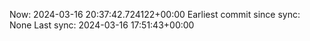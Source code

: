 Now: 2024-03-16 20:37:42.724122+00:00 Earliest commit since sync: None Last sync: 2024-03-16 17:51:43+00:00
